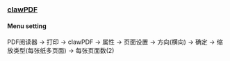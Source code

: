 ### [clawPDF](https://github.com/clawsoftware/clawPDF)

#### Menu setting

PDF阅读器 → 打印 → clawPDF → 属性 → 页面设置 → 方向(横向) → 确定 → 缩放类型(每张纸多页面) → 每张页面数(2)